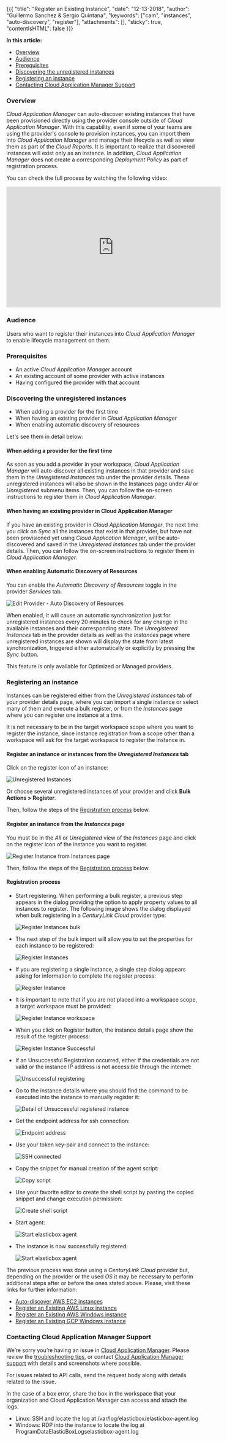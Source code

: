 {{{
"title": "Register an Existing Instance",
"date": "12-13-2018",
"author": "Guillermo Sanchez & Sergio Quintana",
"keywords": ["cam", "instances", "auto-discovery", "register"],
"attachments": [],
"sticky": true,
"contentIsHTML": false
}}}

**In this article:**

* [Overview](#overview)
* [Audience](#audience)
* [Prerequisites](#prerequisites)
* [Discovering the unregistered instances](#discovering-the-unregistered-instances)
* [Registering an instance](#registering-an-instance)
* [Contacting Cloud Application Manager Support](#contacting-cloud-application-manager-support)

### Overview

*Cloud Application Manager* can auto-discover existing instances that have been provisioned directly using the provider console outside of *Cloud Application Manager*. With this capability, even if some of your teams are using the provider's console to provision instances, you can import them into *Cloud Application Manager* and manage their lifecycle as well as view them as part of the *Cloud Reports*.
It is important to realize that discovered instances will exist only as an instance. In addition, *Cloud Application Manager* does not create a corresponding *Deployment Policy* as part of registration process.

You can check the full process by watching the following video:

<iframe width="560" height="315" src="https://player.vimeo.com/video/210485902" frameborder="0" allowfullscreen></iframe>

### Audience

Users who want to register their instances into *Cloud Application Manager* to enable lifecycle management on them.

### Prerequisites

* An active *Cloud Application Manager* account
* An existing account of some provider with active instances
* Having configured the provider with that account

### Discovering the unregistered instances

* When adding a provider for the first time
* When having an existing provider in *Cloud Application Manager*
* When enabling automatic discovery of resources

Let's see them in detail below:

#### When adding a provider for the first time

As soon as you add a provider in your workspace, *Cloud Application Manager* will auto-discover all existing instances in that provider and save them in the *Unregistered Instances* tab under the provider details. These unregistered instances will also be shown in the Instances page under *All* or *Unregistered* submenu items. Then, you can follow the on-screen instructions to register them in *Cloud Application Manager*.

#### When having an existing provider in Cloud Application Manager

If you have an existing provider in *Cloud Application Manager*, the next time you click on *Sync* all the instances that exist in that provider, but have not been provisioned yet using *Cloud Application Manager*, will be auto-discovered and saved in the *Unregistered Instances* tab under the provider details. Then, you can follow the on-screen instructions to register them in *Cloud Application Manager*.

#### When enabling Automatic Discovery of Resources

You can enable the *Automatic Discovery of Resources* toggle in the provider *Services* tab.

![Edit Provider - Auto Discovery of Resources](../../images/cloud-application-manager/register/clc-registerInstance-autoSync.png)

When enabled, it will cause an automatic synchronization just for unregistered instances every 20 minutes to check for any change in the available instances and their corresponding state. The *Unregistered Instances* tab in the provider details as well as the *Instances* page where unregistered instances are shown will display the state from latest synchronization, triggered either automatically or explicitly by pressing the *Sync* button.

This feature is only available for Optimized or Managed providers.

### Registering an instance

Instances can be registered either from the *Unregistered Instances* tab of your provider details page, where you can import a single instance or select many of them and execute a bulk register, or from the *Instances* page where you can register one instance at a time.

It is not necessary  to be in the target workspace scope where you want to register the instance, since instance registration from a scope other than a workspace will ask for the target workspace to register the instance in.

#### Register an instance or instances from the *Unregistered Instances* tab

Click on the register icon of an instance:

![Unregistered Instances](../../images/cloud-application-manager/register/clc-provider-unregisteredinstances.png)

Or choose several unregistered instances of your provider and click **Bulk Actions > Register**.

Then, follow the steps of the [Registration process](#registration-process) below.

#### Register an instance from the *Instances* page

You must be in the *All* or *Unregistered* view of the *Instances* page and click on the register icon of the instance you want to register.

![Register Instance from Instances page](../../images/cloud-application-manager/register/instance-register.png)

Then, follow the steps of the [Registration process](#registration-process) below.

#### Registration process

* Start registering. When performing a bulk register, a previous step appears in the dialog providing the option to apply property values to all instances to register. The following image shows the dialog displayed when bulk registering in a *CenturyLink Cloud* provider type:

    ![Register Instances bulk](../../images/cloud-application-manager/register/clc-registerInstance-bulk.png)

* The next step of the bulk import will allow you to set the properties for each instance to be registered:

    ![Register Instances](../../images/cloud-application-manager/register/clc-registerInstances-dialog.png)

* If you are registering a single instance, a single step dialog appears asking for information to complete the register process:

    ![Register Instance](../../images/cloud-application-manager/register/clc-registerInstance-dialog.png)

* It is important to note that if you are not placed into a workspace scope, a target workspace must be provided:

    ![Register Instance workspace](../../images/cloud-application-manager/register/registerinstance-ws-dialog.png)

* When you click on Register button, the instance details page show the result of the register process:

    ![Register Instance Successful](../../images/cloud-application-manager/register/clc-registerInstance-successfully.png)

* If an Unsuccessful Registration occurred, either if the credentials are not valid or the instance IP address is not accessible through the internet:

    ![Unsuccessful registering](../../images/cloud-application-manager/register/aws-registerInstance-failed.png)

* Go to the instance details where you should find the command to be executed into the instance to manually register it:

    ![Detail of Unsuccessful registered instance](../../images/cloud-application-manager/register/aws-registerInstance-failedDetails.png)

* Get the endpoint address for ssh connection:

    ![Endpoint address](../../images/cloud-application-manager/register/aws-registerInstance-endpoint.png)

* Use your token key-pair and connect to the instance:

    ![SSH connected](../../images/cloud-application-manager/register/aws-registerInstance-ssh.png)

* Copy the snippet for manual creation of the agent script:

    ![Copy script](../../images/cloud-application-manager/register/aws-registerInstance-snippet.png)

* Use your favorite editor to create the shell script by pasting the copied snippet and change execution permission:

    ![Create shell script](../../images/cloud-application-manager/register/aws-registerInstance-chmod.png)

* Start agent:

    ![Start elasticbox agent](../../images/cloud-application-manager/register/aws-registerInstance-agent.png)

* The instance is now successfully registered:

    ![Start elasticbox agent](../../images/cloud-application-manager/register/aws-registerInstance-success.png)

The previous process was done using a *CenturyLink Cloud* provider but, depending on the provider or the used *OS* it may be necessary to perform additional steps after or before the ones stated above.
Please, visit these links for further information:

* [Auto-discover AWS EC2 instances](./autodiscover-ec2-instances.md)
* [Register an Existing AWS Linux instance](./register-existing-aws-linux-instance.md)
* [Register an Existing AWS Windows instance](./register-existing-aws-windows-instance.md)
* [Register an Existing GCP Windows instance](./register-existing-google-cloud-instance.md)

### Contacting Cloud Application Manager Support

We’re sorry you’re having an issue in [Cloud Application Manager](https://www.ctl.io/cloud-application-manager/). Please review the [troubleshooting tips](../Troubleshooting/troubleshooting-tips.md), or contact [Cloud Application Manager support](mailto:incident@CenturyLink.com) with details and screenshots where possible.

For issues related to API calls, send the request body along with details related to the issue.

In the case of a box error, share the box in the workspace that your organization and Cloud Application Manager can access and attach the logs.

* Linux: SSH and locate the log at /var/log/elasticbox/elasticbox-agent.log
* Windows: RDP into the instance to locate the log at ProgramDataElasticBoxLogselasticbox-agent.log
